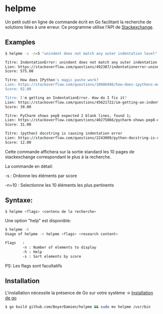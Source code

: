 # helpme

Un petit outil en ligne de commande écrit en Go facilitant la recherche de solutions liées à une erreur.
Ce programme utilise l'API de [Stackexchange](https://api.stackexchange.com/docs).

## Examples
```bash
$ helpme -s -n=5 "unindent does not match any outer indentation level" 

Titre: IndentationError: unindent does not match any outer indentation level
Lien: https://stackoverflow.com/questions/492387/indentationerror-unindent-does-not-match-any-outer-indentation-level
Score: 575.00

Titre: How does IPython's magic paste work?
Lien: https://stackoverflow.com/questions/10886946/how-does-ipythons-magic-paste-work
Score: 92.00

Titre: I'm getting an IndentationError. How do I fix it?
Lien: https://stackoverflow.com/questions/45621722/im-getting-an-indentationerror-how-do-i-fix-it
Score: 39.00

Titre: PyCharm shows pep8 expected 2 blank lines, found 1;
Lien: https://stackoverflow.com/questions/40275866/pycharm-shows-pep8-expected-2-blank-lines-found-1
Score: 31.00

Titre: (python) docstring is causing indentation error
Lien: https://stackoverflow.com/questions/2243009/python-docstring-is-causing-indentation-error
Score: 12.00
```
Cette commande affichera sur la sortie standard les 10 pages de stackexchange correspondant le plus à la recherche.

La commande en détail:

-s : Ordonne les éléments par score

-n=10 : Selectionne les 10 éléments les plus pertinents

## Syntaxe:
```bash
$ helpme <flags> <contenu de la recherche>
```

Une option "help" est disponible:
```bash
$ helpme -h
Usage of helpme -> helpme <flags> <research content>

Flags   :
        -n : Number of elements to display
        -h : Help
        -s : Sort elements by score
```
PS: Les flags sont facultatifs

## Installation

L'installation nécessite la présence de Go sur votre système -> [Installation de go](https://golang.org/dl/) 
```bash
$ go build github.com/BoyerDamien/helpme && sudo mv helpme /usr/bin
```
